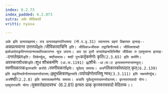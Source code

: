 ```yaml
---
index: 6.2.73
index_padded: 6.2.073
sutra: अके जीविकार्थे
vritti: nyasa

---
```

`अके इति प्रत्ययग्रहणम्। तत्र प्रत्ययग्रहणपरिभाषया (नी.प.वृ.31) तदन्तस्य ग्रहणं विज्ञायत इत्याह--`अकप्रत्ययान्त उत्तरपदे` इति। `जीविकावाचिनि` इति। जीविका=जीवकः तद्वाचिनीत्यर्थः। जीविकाशब्दो ह्यर्शआदेराकृतिगणत्वान्मत्वर्थीयाकारान्तः सूत्र उपात्तः। अत एव वृत्तौ दन्तलेखनादिभिर्येषां जीविका त एवमुच्यन्त इत्याह--`दन्तलेखलः` इति। लिकेर्ण्वुल्, षष्ठीसमासः। षष्ठी पुनः `कर्तृकर्मणोः कृति` (2.3.65) इति कर्मणि। `अवस्करशोधकः` इति। `शुध शौचकर्मणि` (धा.पा.1191) झ्र्`शौचे`--धा।पा।ट इत्यस्माण्ण्यन्ताण्ण्वुल्। `रमणीयकारकः` इत्यत्रापि करोतेः।
`रमणीयकर्त्ता` इति। पूर्ववत् समासः। अत्र `गतिकारकोपपदात् कृत्` (6.2.139) इति प्रकृतिभावेनोत्तरपदमन्तोदात्तम्। `इक्षुभक्षिकाम्` इत्यादि। `पर्यायर्हणोत्पत्तिषु ण्वच्` (3.3.111) इति भक्षयतेर्ण्वुच्। अत्र `षष्ठी` (2.2.8) इति समासलक्षणेनैव समासः। अत्रापि पूर्ववदुत्तरपदमन्तोदात्तम्। कृत्स्वरापवादो योगः। एवमुत्तरत्रापि योगाः।
`युक्तारोह्यादयश्च` (6.2.81) इत्यतः प्राक् कृत्स्वरापवादो वेदितव्यः।।